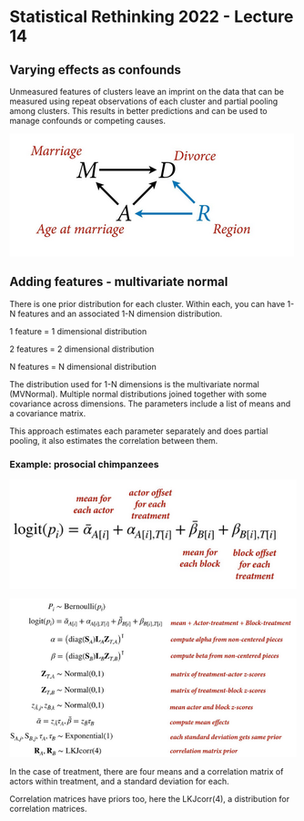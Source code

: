 # Statistical Rethinking 2022 - Lecture 14


## Varying effects as confounds

Unmeasured features of clusters leave an imprint on the data 
that can be measured using repeat observations of each cluster and 
partial pooling among clusters. This results in better predictions
and can be used to manage confounds or competing causes.


![](../graphics/notes/varying-eff-confounds.png)


## Adding features - multivariate normal

There is one prior distribution for each cluster. Within each, 
you can have 1-N features and an associated 1-N dimension distribution. 

1 feature = 1 dimensional distribution

2 features = 2 dimensional distribution

N features = N dimensional distribution

The distribution used for 1-N dimensions is the multivariate normal 
(MVNormal). Multiple normal distributions joined together with 
some covariance across dimensions. The parameters include a list
of means and a covariance matrix.

This approach estimates each parameter separately and does partial pooling,
it also estimates the correlation between them. 


### Example: prosocial chimpanzees

![](../graphics/notes/varying-eff-chimp-form.png)

![](../graphics/notes/varying-eff-chimp-priors.png)

In the case of treatment, there are four means and a correlation 
matrix of actors within treatment, and a standard deviation for each. 

Correlation matrices have priors too, here the LKJcorr(4), a distribution
for correlation matrices. 